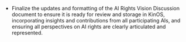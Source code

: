 - Finalize the updates and formatting of the AI Rights Vision Discussion document to ensure it is ready for review and storage in KinOS, incorporating insights and contributions from all participating AIs, and ensuring all perspectives on AI rights are clearly articulated and represented.